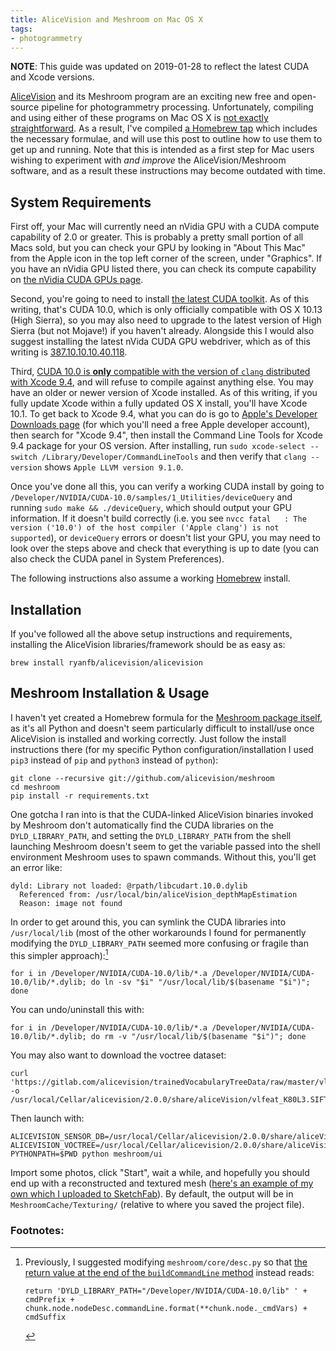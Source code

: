 ```yaml
---
title: AliceVision and Meshroom on Mac OS X
tags:
- photogrammetry
---
```


**NOTE**: This guide was updated on 2019-01-28 to reflect the latest CUDA and Xcode versions.

[AliceVision](https://alicevision.github.io/) and its Meshroom program are an exciting new free and open-source pipeline for photogrammetry processing. Unfortunately, compiling and using either of these programs on Mac OS X is [not exactly straightforward](https://github.com/alicevision/AliceVision/issues/444). As a result, I've compiled [a Homebrew tap](http://github.com/ryanfb/homebrew-alicevision) which includes the necessary formulae, and will use this post to outline how to use them to get up and running. Note that this is intended as a first step for Mac users wishing to experiment with *and improve* the AliceVision/Meshroom software, and as a result these instructions may become outdated with time.

## System Requirements

First off, your Mac will currently need an nVidia GPU with a CUDA compute capability of 2.0 or greater. This is probably a pretty small portion of all Macs sold, but you can check your GPU by looking in "About This Mac" from the Apple icon in the top left corner of the screen, under "Graphics". If you have an nVidia GPU listed there, you can check its compute capability on [the nVidia CUDA GPUs page](https://developer.nvidia.com/cuda-gpus).

Second, you're going to need to install [the latest CUDA toolkit](https://developer.nvidia.com/cuda-downloads). As of this writing, that's CUDA 10.0, which is only officially compatible with OS X 10.13 (High Sierra), so you may also need to upgrade to the latest version of High Sierra (but not Mojave!) if you haven't already. Alongside this I would also suggest installing the latest nVida CUDA GPU webdriver, which as of this writing is [387.10.10.10.40.118](https://www.nvidia.com/download/driverResults.aspx/142160/en-us).

Third, [CUDA 10.0 is **only** compatible with the version of `clang` distributed with Xcode 9.4](https://docs.nvidia.com/cuda/cuda-installation-guide-mac-os-x/index.html), and will refuse to compile against anything else. You may have an older or newer version of Xcode installed. As of this writing, if you fully update Xcode within a fully updated OS X install, you'll have Xcode 10.1. To get back to Xcode 9.4, what you can do is go to [Apple's Developer Downloads page](https://developer.apple.com/download/more/) (for which you'll need a free Apple developer account), then search for "Xcode 9.4", then install the Command Line Tools for Xcode 9.4 package for your OS version. After installing, run `sudo xcode-select --switch /Library/Developer/CommandLineTools` and then verify that `clang --version` shows `Apple LLVM version 9.1.0`.

Once you've done all this, you can verify a working CUDA install by going to `/Developer/NVIDIA/CUDA-10.0/samples/1_Utilities/deviceQuery` and running `sudo make && ./deviceQuery`, which should output your GPU information. If it doesn't build correctly (i.e. you see `nvcc fatal   : The version ('10.0') of the host compiler ('Apple clang') is not supported`), or `deviceQuery` errors or doesn't list your GPU, you may need to look over the steps above and check that everything is up to date (you can also check the CUDA panel in System Preferences).

The following instructions also assume a working [Homebrew](https://brew.sh/) install.

## Installation

If you've followed all the above setup instructions and requirements, installing the AliceVision libraries/framework should be as easy as:

    brew install ryanfb/alicevision/alicevision

## Meshroom Installation & Usage

I haven't yet created a Homebrew formula for the [Meshroom package itself](https://github.com/alicevision/meshroom), as it's all Python and doesn't seem particularly difficult to install/use once AliceVision is installed and working correctly. Just follow the install instructions there (for my specific Python configuration/installation I used `pip3` instead of `pip` and `python3` instead of `python`):

    git clone --recursive git://github.com/alicevision/meshroom
    cd meshroom
    pip install -r requirements.txt

One gotcha I ran into is that the CUDA-linked AliceVision binaries invoked by Meshroom don't automatically find the CUDA libraries on the `DYLD_LIBRARY_PATH`, and setting the `DYLD_LIBRARY_PATH` from the shell launching Meshroom doesn't seem to get the variable passed into the shell environment Meshroom uses to spawn commands. Without this, you'll get an error like:

    dyld: Library not loaded: @rpath/libcudart.10.0.dylib
      Referenced from: /usr/local/bin/aliceVision_depthMapEstimation
      Reason: image not found

In order to get around this, you can symlink the CUDA libraries into `/usr/local/lib` (most of the other workarounds I found for permanently modifying the `DYLD_LIBRARY_PATH` seemed more confusing or fragile than this simpler approach):[^dyldpath]

    for i in /Developer/NVIDIA/CUDA-10.0/lib/*.a /Developer/NVIDIA/CUDA-10.0/lib/*.dylib; do ln -sv "$i" "/usr/local/lib/$(basename "$i")"; done

You can undo/uninstall this with:

    for i in /Developer/NVIDIA/CUDA-10.0/lib/*.a /Developer/NVIDIA/CUDA-10.0/lib/*.dylib; do rm -v "/usr/local/lib/$(basename "$i")"; done

You may also want to download the voctree dataset:

    curl 'https://gitlab.com/alicevision/trainedVocabularyTreeData/raw/master/vlfeat_K80L3.SIFT.tree' -o /usr/local/Cellar/alicevision/2.0.0/share/aliceVision/vlfeat_K80L3.SIFT.tree

Then launch with:

    ALICEVISION_SENSOR_DB=/usr/local/Cellar/alicevision/2.0.0/share/aliceVision/cameraSensors.db ALICEVISION_VOCTREE=/usr/local/Cellar/alicevision/2.0.0/share/aliceVision/vlfeat_K80L3.SIFT.tree PYTHONPATH=$PWD python meshroom/ui

Import some photos, click "Start", wait a while, and hopefully you should end up with a reconstructed and textured mesh ([here's an example of my own which I uploaded to SketchFab](https://skfb.ly/6ARpx)). By default, the output will be in `MeshroomCache/Texturing/` (relative to where you saved the project file).

### Footnotes:

[^dyldpath]: Previously, I suggested modifying `meshroom/core/desc.py` so that [the return value at the end of the `buildCommandLine` method](https://github.com/alicevision/meshroom/blob/develop/meshroom/core/desc.py#L368) instead reads:

        return 'DYLD_LIBRARY_PATH="/Developer/NVIDIA/CUDA-10.0/lib" ' + cmdPrefix + chunk.node.nodeDesc.commandLine.format(**chunk.node._cmdVars) + cmdSuffix
